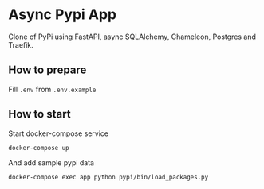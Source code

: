 # Async Pypi App

Clone of PyPi using FastAPI, async SQLAlchemy, Chameleon, Postgres and Traefik.

## How to prepare

Fill `.env` from `.env.example`

## How to start

Start docker-compose service

```shell
docker-compose up
```

And add sample pypi data

```shell
docker-compose exec app python pypi/bin/load_packages.py
```
